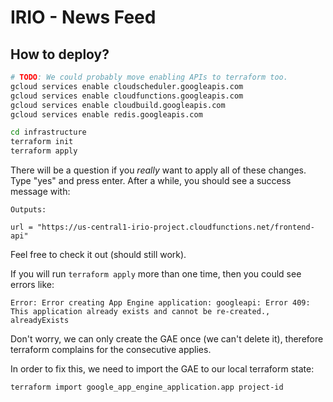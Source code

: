 # IRIO - News Feed

## How to deploy?

```bash
# TODO: We could probably move enabling APIs to terraform too.
gcloud services enable cloudscheduler.googleapis.com
gcloud services enable cloudfunctions.googleapis.com
gcloud services enable cloudbuild.googleapis.com
gcloud services enable redis.googleapis.com

cd infrastructure
terraform init
terraform apply
```

There will be a question if you *really* want to apply all of these changes. Type "yes" and press enter. After a while,
you should see a success message with:
```
Outputs:

url = "https://us-central1-irio-project.cloudfunctions.net/frontend-api"
```

Feel free to check it out (should still work).

If you will run `terraform apply` more than one time, then you could see errors like:

```
Error: Error creating App Engine application: googleapi: Error 409: This application already exists and cannot be re-created., alreadyExists
```

Don't worry, we can only create the GAE once (we can't delete it), therefore terraform complains for the consecutive applies.

In order to fix this, we need to import the GAE to our local terraform state:
```
terraform import google_app_engine_application.app project-id
```
